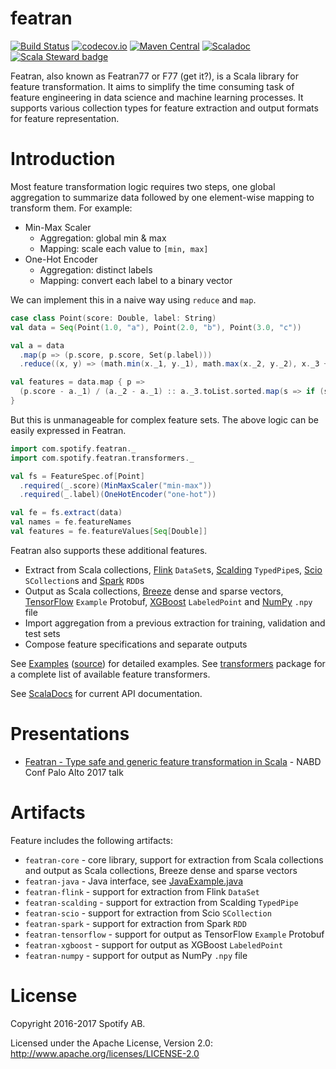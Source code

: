 featran
=======

[![Build Status](https://img.shields.io/github/workflow/status/spotify/featran/ci)](https://github.com/spotify/featran/actions?query=workflow%3Aci)
[![codecov.io](https://codecov.io/github/spotify/featran/coverage.svg?branch=master)](https://codecov.io/github/spotify/featran?branch=master)
[![Maven Central](https://img.shields.io/maven-central/v/com.spotify/featran-core_2.12.svg)](https://maven-badges.herokuapp.com/maven-central/com.spotify/featran-core_2.12)
[![Scaladoc](https://img.shields.io/badge/scaladoc-latest-blue.svg)](https://spotify.github.io/featran/api/com/spotify/featran/index.html)
[![Scala Steward badge](https://img.shields.io/badge/Scala_Steward-helping-brightgreen.svg?style=flat&logo=data:image/png;base64,iVBORw0KGgoAAAANSUhEUgAAAA4AAAAQCAMAAAARSr4IAAAAVFBMVEUAAACHjojlOy5NWlrKzcYRKjGFjIbp293YycuLa3pYY2LSqql4f3pCUFTgSjNodYRmcXUsPD/NTTbjRS+2jomhgnzNc223cGvZS0HaSD0XLjbaSjElhIr+AAAAAXRSTlMAQObYZgAAAHlJREFUCNdNyosOwyAIhWHAQS1Vt7a77/3fcxxdmv0xwmckutAR1nkm4ggbyEcg/wWmlGLDAA3oL50xi6fk5ffZ3E2E3QfZDCcCN2YtbEWZt+Drc6u6rlqv7Uk0LdKqqr5rk2UCRXOk0vmQKGfc94nOJyQjouF9H/wCc9gECEYfONoAAAAASUVORK5CYII=)](https://scala-steward.org)

Featran, also known as Featran77 or F77 (get it?), is a Scala library for feature transformation. It aims to simplify the time consuming task of feature engineering in data science and machine learning processes. It supports various collection types for feature extraction and output formats for feature representation.

# Introduction

Most feature transformation logic requires two steps, one global aggregation to summarize data followed by one element-wise mapping to transform them. For example:

- Min-Max Scaler
  - Aggregation: global min & max
  - Mapping: scale each value to `[min, max]`
- One-Hot Encoder
  - Aggregation: distinct labels
  - Mapping: convert each label to a binary vector

We can implement this in a naive way using `reduce` and `map`.

```scala
case class Point(score: Double, label: String)
val data = Seq(Point(1.0, "a"), Point(2.0, "b"), Point(3.0, "c"))

val a = data
  .map(p => (p.score, p.score, Set(p.label)))
  .reduce((x, y) => (math.min(x._1, y._1), math.max(x._2, y._2), x._3 ++ y._3))

val features = data.map { p =>
  (p.score - a._1) / (a._2 - a._1) :: a._3.toList.sorted.map(s => if (s == p.label) 1.0 else 0.0)
}
```

But this is unmanageable for complex feature sets. The above logic can be easily expressed in Featran.

```scala
import com.spotify.featran._
import com.spotify.featran.transformers._

val fs = FeatureSpec.of[Point]
  .required(_.score)(MinMaxScaler("min-max"))
  .required(_.label)(OneHotEncoder("one-hot"))

val fe = fs.extract(data)
val names = fe.featureNames
val features = fe.featureValues[Seq[Double]]
```

Featran also supports these additional features.

- Extract from Scala collections, [Flink](http://flink.apache.org/) `DataSet`s, [Scalding](https://github.com/twitter/scalding) `TypedPipe`s, [Scio](https://github.com/spotify/scio) `SCollection`s and [Spark](https://spark.apache.org/) `RDD`s
- Output as Scala collections, [Breeze](https://github.com/scalanlp/breeze) dense and sparse vectors,  [TensorFlow](https://www.tensorflow.org/) `Example` Protobuf, [XGBoost](https://github.com/dmlc/xgboost) `LabeledPoint` and [NumPy](http://www.numpy.org/) `.npy` file
- Import aggregation from a previous extraction for training, validation and test sets
- Compose feature specifications and separate outputs

See [Examples](https://spotify.github.io/featran/examples/Examples.scala.html) ([source](https://github.com/spotify/featran/blob/master/examples/src/main/scala/Examples.scala)) for detailed examples. See [transformers](https://spotify.github.io/featran/api/index.html#com.spotify.featran.transformers.package) package for a complete list of available feature transformers.

See [ScalaDocs](https://spotify.github.io/featran) for current API documentation.

# Presentations

- [Featran - Type safe and generic feature transformation in Scala](https://www.lyh.me/slides/featran.html) - NABD Conf Palo Alto 2017 talk

# Artifacts

Feature includes the following artifacts:

- `featran-core` - core library, support for extraction from Scala collections and output as Scala collections, Breeze dense and sparse vectors
- `featran-java` - Java interface, see [JavaExample.java](https://github.com/spotify/featran/blob/master/java/src/test/java/com/spotify/featran/java/examples/JavaExample.java)
- `featran-flink` - support for extraction from Flink `DataSet`
- `featran-scalding` - support for extraction from Scalding `TypedPipe`
- `featran-scio` - support for extraction from Scio `SCollection`
- `featran-spark` - support for extraction from Spark `RDD`
- `featran-tensorflow` - support for output as TensorFlow `Example` Protobuf
- `featran-xgboost` - support for output as XGBoost `LabeledPoint`
- `featran-numpy` - support for output as NumPy `.npy` file

# License

Copyright 2016-2017 Spotify AB.

Licensed under the Apache License, Version 2.0: http://www.apache.org/licenses/LICENSE-2.0
